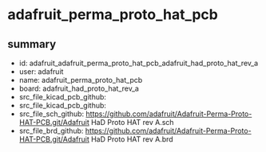 # adafruit_perma_proto_hat_pcb
 
## summary 
* id: adafruit_adafruit_perma_proto_hat_pcb_adafruit_had_proto_hat_rev_a
* user: adafruit
* name: adafruit_perma_proto_hat_pcb
* board: adafruit_had_proto_hat_rev_a
* src_file_kicad_pcb_github: 
* src_file_kicad_pcb_github: 
* src_file_sch_github: https://github.com/adafruit/Adafruit-Perma-Proto-HAT-PCB.git/Adafruit HaD Proto HAT rev A.sch
* src_file_brd_github: https://github.com/adafruit/Adafruit-Perma-Proto-HAT-PCB.git/Adafruit HaD Proto HAT rev A.brd



